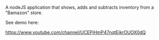 A nodeJS application that shows, adds and subtracts inventory from a "Bamazon" store.

See demo here:

https://www.youtube.com/channel/UCEPjHmP47nqtEjkrOUOX0dQ
